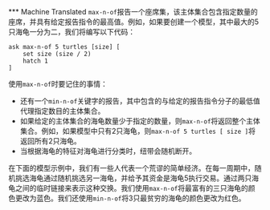 ﻿*** Machine Translated
`max-n-of`报告一个座席集，该主体集合包含指定数量的座席，并具有给定报告指令的最高值。例如，如果要创建一个模型，其中最大的5只海龟一分为二，我们将编写以下代码： 

```
ask max-n-of 5 turtles [size] [
	set size (size / 2)
	hatch 1
]
```


使用`max-n-of`时要记住的事情：

- 还有一个`min-n-of`关键字的报告，其中包含的与给定的报告指令分子的最低值代理指定数目的主体集合。
- 如果给定的主体集合的海龟数量少于指定的数量，则`max-n-of`将返回整个主体集合。例如，如果模型中只有2只海龟，则`max-n-of 5 turtles [ size ]`将返回所有2只海龟。
- 当根据海龟的特征对海龟进行分类时，纽带会随机断开。


在下面的模型示例中，我们有一些人代表一个荒谬的简单经济。在每一周期中，随机挑选海龟通过随机挑选另一海龟，并给予其资金是海龟5执行交易。通过两只海龟之间的临时链接来表示这种交换。我们使用`max-n-of`将最富有的三只海龟的颜色更改为蓝色。我们还使用`min-n-of`将3只最贫穷的海龟的颜色更改为红色。